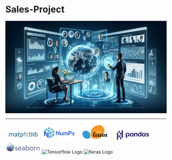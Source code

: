 # Sales-Project
![](images/introduction.jpg)

---
<img src="images/matplotlib-logo.png" alt="Matplotlib Logo" width="110"/> <img src="images/numpy-logo.png" alt="Numpy Logo" width="110"/> <img src="images/sklearn-logo.png" alt="Sklearn Logo" width="110"/> <img src="images/pandas-logo.jpg" alt="Pandas Logo" width="110"/> <img src="images/seaborn-logo.png" alt="Seaborn Logo" width="110"/>  <img src="images/tensorflow-logo.jpg" alt="Tensorflow Logo" width="110"/> <img src="images/keras-logo.jpg" alt="Keras Logo" width="110"/>
